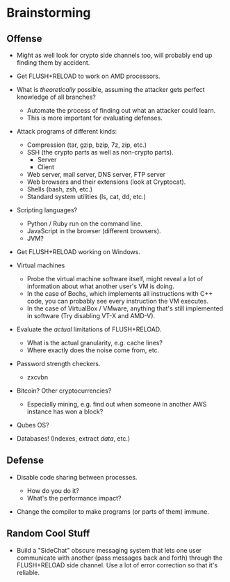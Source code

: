 Brainstorming
=============

Offense
-------

- Might as well look for crypto side channels too, will probably end up finding
  them by accident.

- Get FLUSH+RELOAD to work on AMD processors.

- What is *theoretically* possible, assuming the attacker gets perfect knowledge
  of all branches?
    - Automate the process of finding out what an attacker could learn.
    - This is more important for evaluating defenses.

- Attack programs of different kinds:
    - Compression (tar, gzip, bzip, 7z, zip, etc.)
    - SSH (the crypto parts as well as non-crypto parts).
        - Server
        - Client
    - Web server, mail server, DNS server, FTP server
    - Web browsers and their extensions (look at Cryptocat).
    - Shells (bash, zsh, etc.)
    - Standard system utilities (ls, cat, dd, etc.)

- Scripting languages?
    - Python / Ruby run on the command line.
    - JavaScript in the browser (different browsers).
    - JVM?

- Get FLUSH+RELOAD working on Windows.

- Virtual machines
    - Probe the virtual machine software itself, might reveal a lot of
      information about what another user's VM is doing.
    - In the case of Bochs, which implements all instructions with C++ code, you
      can probably see every instruction the VM executes.
    - In the case of VirtualBox / VMware, anything that's still implemented in
      software (Try disabling VT-X and AMD-V).

- Evaluate the *actual* limitations of FLUSH+RELOAD.
    - What is the actual granularity, e.g. cache lines?
    - Where exactly does the noise come from, etc.

- Password strength checkers.
    - zxcvbn

- Bitcoin? Other cryptocurrencies?
    - Especially mining, e.g. find out when someone in another AWS instance has
      won a block?

- Qubes OS?

- Databases! (Indexes, extract *data*, etc.)

Defense
-------

- Disable code sharing between processes.
    - How do you do it?
    - What's the performance impact?

- Change the compiler to make programs (or parts of them) immune.

Random Cool Stuff
-----------------

- Build a "SideChat" obscure messaging system that lets one user communicate
  with another (pass messages back and forth) through the FLUSH+RELOAD side
  channel. Use a lot of error correction so that it's reliable.

